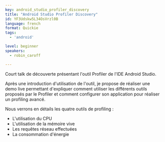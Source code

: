 ```yaml
---
key: android_studio_profiler_discovery
title: "Android Studio Profiler Discovery"
id: YF3Udskw5L34OsVrzl0B
language: french
format: Quickie
tags:
  - 'android'

level: beginner
speakers:
  - robin_caroff

---
```


Court talk de découverte présentant l'outil Profiler de l'IDE Android Studio.

Après une introduction d'utilisation de l'outil, je propose de réaliser une demo live permettant d'expliquer comment utiliser les différents outils proposés par le Profiler et comment configurer son application pour réaliser un profiling avancé.

Nous verrons en détails les quatre outils de profiling :

  * L'utilisation du CPU
  * L'utilisation de la mémoire vive
  * Les requêtes réseau effectuées
  * La consommation d'énergie

